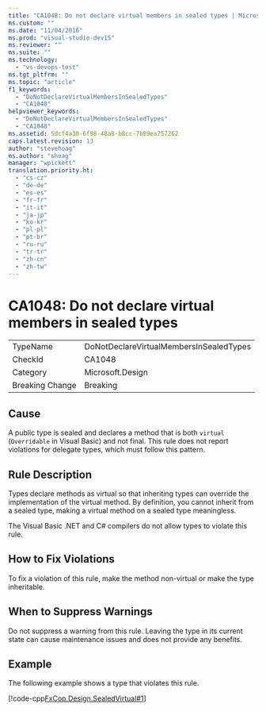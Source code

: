 ```yaml
---
title: "CA1048: Do not declare virtual members in sealed types | Microsoft Docs"
ms.custom: ""
ms.date: "11/04/2016"
ms.prod: "visual-studio-dev15"
ms.reviewer: ""
ms.suite: ""
ms.technology: 
  - "vs-devops-test"
ms.tgt_pltfrm: ""
ms.topic: "article"
f1_keywords: 
  - "DoNotDeclareVirtualMembersInSealedTypes"
  - "CA1048"
helpviewer_keywords: 
  - "DoNotDeclareVirtualMembersInSealedTypes"
  - "CA1048"
ms.assetid: 5dcf4a30-6f98-48a8-b8cc-7b89ea757262
caps.latest.revision: 13
author: "stevehoag"
ms.author: "shoag"
manager: "wpickett"
translation.priority.ht: 
  - "cs-cz"
  - "de-de"
  - "es-es"
  - "fr-fr"
  - "it-it"
  - "ja-jp"
  - "ko-kr"
  - "pl-pl"
  - "pt-br"
  - "ru-ru"
  - "tr-tr"
  - "zh-cn"
  - "zh-tw"
---
```

# CA1048: Do not declare virtual members in sealed types
|||  
|-|-|  
|TypeName|DoNotDeclareVirtualMembersInSealedTypes|  
|CheckId|CA1048|  
|Category|Microsoft.Design|  
|Breaking Change|Breaking|  
  
## Cause  
 A public type is sealed and declares a method that is both `virtual` (`Overridable` in Visual Basic) and not final. This rule does not report violations for delegate types, which must follow this pattern.  
  
## Rule Description  
 Types declare methods as virtual so that inheriting types can override the implementation of the virtual method. By definition, you cannot inherit from a sealed type, making a virtual method on a sealed type meaningless.  
  
 The Visual Basic .NET and C# compilers do not allow types to violate this rule.  
  
## How to Fix Violations  
 To fix a violation of this rule, make the method non-virtual or make the type inheritable.  
  
## When to Suppress Warnings  
 Do not suppress a warning from this rule. Leaving the type in its current state can cause maintenance issues and does not provide any benefits.  
  
## Example  
 The following example shows a type that violates this rule.  
  
 [!code-cpp[FxCop.Design.SealedVirtual#1](../code-quality/codesnippet/CPP/ca1048-do-not-declare-virtual-members-in-sealed-types_1.cpp)]